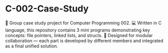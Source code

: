 # C-002-Case-Study
🧠 Group case study project for Computer Programming 002. 💻 Written in C language, this repository contains 3 mini programs demonstrating key concepts: file pointers, linked lists, and structs. 🔧 Designed for modular collaboration — each part is developed by different members and integrated as a final unified solution.
